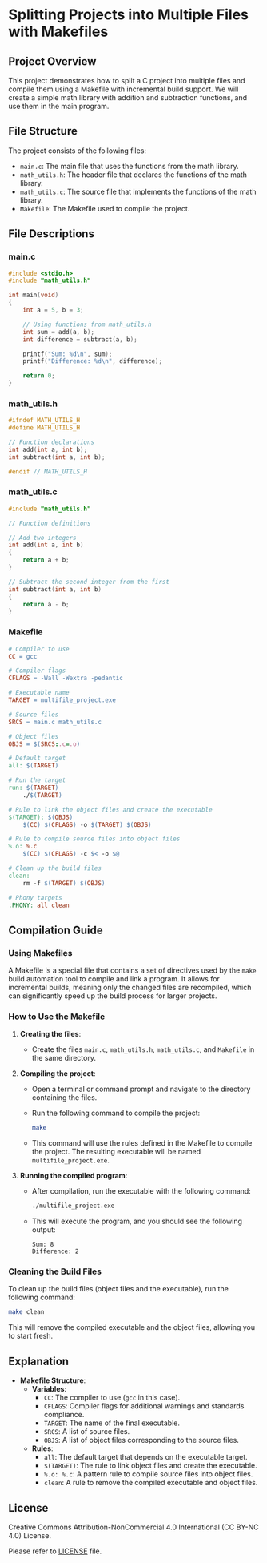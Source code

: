# Splitting Projects into Multiple Files with Makefiles

## Project Overview

This project demonstrates how to split a C project into multiple files and compile them using a Makefile with incremental build support. We will create a simple math library with addition and subtraction functions, and use them in the main program.

## File Structure

The project consists of the following files:

- `main.c`: The main file that uses the functions from the math library.
- `math_utils.h`: The header file that declares the functions of the math library.
- `math_utils.c`: The source file that implements the functions of the math library.
- `Makefile`: The Makefile used to compile the project.

## File Descriptions

### main.c

```c
#include <stdio.h>
#include "math_utils.h"

int main(void)
{
    int a = 5, b = 3;

    // Using functions from math_utils.h
    int sum = add(a, b);
    int difference = subtract(a, b);

    printf("Sum: %d\n", sum);
    printf("Difference: %d\n", difference);

    return 0;
}
```

### math_utils.h

```c
#ifndef MATH_UTILS_H
#define MATH_UTILS_H

// Function declarations
int add(int a, int b);
int subtract(int a, int b);

#endif // MATH_UTILS_H
```

### math_utils.c

```c
#include "math_utils.h"

// Function definitions

// Add two integers
int add(int a, int b)
{
    return a + b;
}

// Subtract the second integer from the first
int subtract(int a, int b)
{
    return a - b;
}
```

### Makefile

```makefile
# Compiler to use
CC = gcc

# Compiler flags
CFLAGS = -Wall -Wextra -pedantic

# Executable name
TARGET = multifile_project.exe

# Source files
SRCS = main.c math_utils.c

# Object files
OBJS = $(SRCS:.c=.o)

# Default target
all: $(TARGET)

# Run the target
run: $(TARGET)
    ./$(TARGET)

# Rule to link the object files and create the executable
$(TARGET): $(OBJS)
    $(CC) $(CFLAGS) -o $(TARGET) $(OBJS)

# Rule to compile source files into object files
%.o: %.c
    $(CC) $(CFLAGS) -c $< -o $@

# Clean up the build files
clean:
    rm -f $(TARGET) $(OBJS)

# Phony targets
.PHONY: all clean
```

## Compilation Guide

### Using Makefiles

A Makefile is a special file that contains a set of directives used by the `make` build automation tool to compile and link a program. It allows for incremental builds, meaning only the changed files are recompiled, which can significantly speed up the build process for larger projects.

### How to Use the Makefile

1. **Creating the files**:
    - Create the files `main.c`, `math_utils.h`, `math_utils.c`, and `Makefile` in the same directory.

2. **Compiling the project**:
    - Open a terminal or command prompt and navigate to the directory containing the files.
    - Run the following command to compile the project:

      ```sh
      make
      ```

    - This command will use the rules defined in the Makefile to compile the project. The resulting executable will be named `multifile_project.exe`.

3. **Running the compiled program**:
    - After compilation, run the executable with the following command:

      ```sh
      ./multifile_project.exe
      ```

    - This will execute the program, and you should see the following output:

      ```
      Sum: 8
      Difference: 2
      ```

### Cleaning the Build Files

To clean up the build files (object files and the executable), run the following command:

```sh
make clean
```

This will remove the compiled executable and the object files, allowing you to start fresh.

## Explanation

- **Makefile Structure**:
  - **Variables**:
    - `CC`: The compiler to use (`gcc` in this case).
    - `CFLAGS`: Compiler flags for additional warnings and standards compliance.
    - `TARGET`: The name of the final executable.
    - `SRCS`: A list of source files.
    - `OBJS`: A list of object files corresponding to the source files.
  - **Rules**:
    - `all`: The default target that depends on the executable target.
    - `$(TARGET)`: The rule to link object files and create the executable.
    - `%.o: %.c`: A pattern rule to compile source files into object files.
    - `clean`: A rule to remove the compiled executable and object files.

## License

Creative Commons Attribution-NonCommercial 4.0 International (CC BY-NC 4.0) License.

Please refer to [LICENSE](/LICENSE) file.
